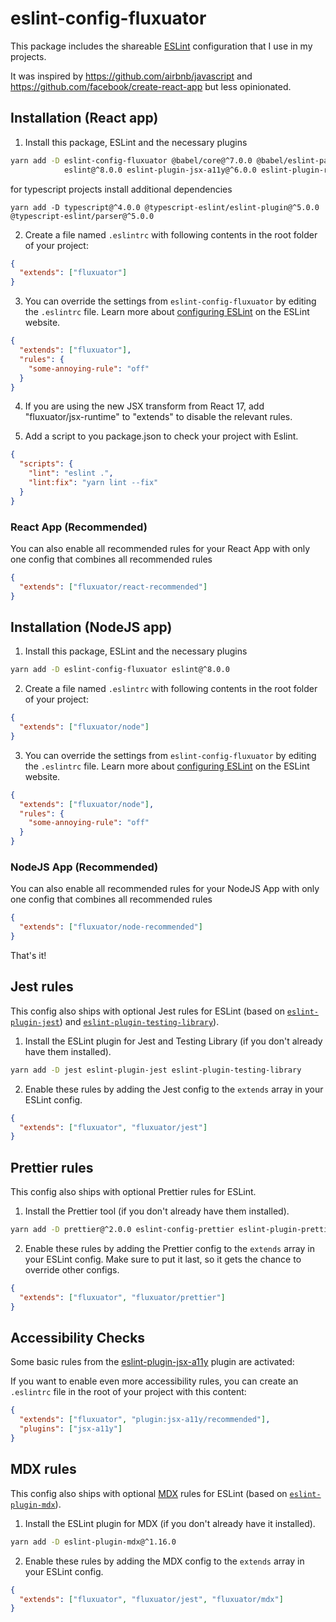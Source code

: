# eslint-config-fluxuator

This package includes the shareable [ESLint](https://eslint.org) configuration that I use in my projects.

It was inspired by https://github.com/airbnb/javascript and https://github.com/facebook/create-react-app but less
opinionated.

## Installation (React app)

1. Install this package, ESLint and the necessary plugins

```sh
yarn add -D eslint-config-fluxuator @babel/core@^7.0.0 @babel/eslint-parser@^7.0.0 @babel/preset-react@^7.0.0 \
            eslint@^8.0.0 eslint-plugin-jsx-a11y@^6.0.0 eslint-plugin-react@^7.0.0 eslint-plugin-react-hooks@^4.0.0
```

for typescript projects install additional dependencies

```shell
yarn add -D typescript@^4.0.0 @typescript-eslint/eslint-plugin@^5.0.0 @typescript-eslint/parser@^5.0.0
```

2. Create a file named `.eslintrc` with following contents in the root folder of your project:

```json
{
  "extends": ["fluxuator"]
}
```

3. You can override the settings from `eslint-config-fluxuator` by editing the `.eslintrc` file. Learn more
   about [configuring ESLint](http://eslint.org/docs/user-guide/configuring) on the ESLint website.

```json
{
  "extends": ["fluxuator"],
  "rules": {
    "some-annoying-rule": "off"
  }
}
```

4. If you are using the new JSX transform from React 17, add "fluxuator/jsx-runtime" to "extends" to disable
   the relevant rules.

5. Add a script to you package.json to check your project with Eslint.

```json
{
  "scripts": {
    "lint": "eslint .",
    "lint:fix": "yarn lint --fix"
  }
}
```

### React App (Recommended)

You can also enable all recommended rules for your React App with only one config that combines all recommended rules

```json
{
  "extends": ["fluxuator/react-recommended"]
}
```

## Installation (NodeJS app)

1. Install this package, ESLint and the necessary plugins

```sh
yarn add -D eslint-config-fluxuator eslint@^8.0.0
```

2. Create a file named `.eslintrc` with following contents in the root folder of your project:

```json
{
  "extends": ["fluxuator/node"]
}
```

3. You can override the settings from `eslint-config-fluxuator` by editing the `.eslintrc` file. Learn more
   about [configuring ESLint](http://eslint.org/docs/user-guide/configuring) on the ESLint website.

```json
{
  "extends": ["fluxuator/node"],
  "rules": {
    "some-annoying-rule": "off"
  }
}
```

### NodeJS App (Recommended)

You can also enable all recommended rules for your NodeJS App with only one config that combines all recommended rules

```json
{
  "extends": ["fluxuator/node-recommended"]
}
```

That's it!

## Jest rules

This config also ships with optional Jest rules for ESLint (based
on [`eslint-plugin-jest`](https://github.com/jest-community/eslint-plugin-jest))
and [`eslint-plugin-testing-library`](https://github.com/testing-library/eslint-plugin-testing-library)).

1. Install the ESLint plugin for Jest and Testing Library (if you don't already have them installed).

```sh
yarn add -D jest eslint-plugin-jest eslint-plugin-testing-library
```

2. Enable these rules by adding the Jest config to the `extends` array in your ESLint config.

```json
{
  "extends": ["fluxuator", "fluxuator/jest"]
}
```

## Prettier rules

This config also ships with optional Prettier rules for ESLint.

1. Install the Prettier tool (if you don't already have them installed).

```sh
yarn add -D prettier@^2.0.0 eslint-config-prettier eslint-plugin-prettier
```

2. Enable these rules by adding the Prettier config to the `extends` array in your ESLint config. Make sure to put it
   last, so it gets the chance to override other configs.

```json
{
  "extends": ["fluxuator", "fluxuator/prettier"]
}
```

## Accessibility Checks

Some basic rules from the [eslint-plugin-jsx-a11y](https://github.com/evcohen/eslint-plugin-jsx-a11y) plugin are
activated:

If you want to enable even more accessibility rules, you can create an `.eslintrc` file in the root of your project with
this content:

```json
{
  "extends": ["fluxuator", "plugin:jsx-a11y/recommended"],
  "plugins": ["jsx-a11y"]
}
```

## MDX rules

This config also ships with optional [MDX](https://github.com/mdx-js/mdx) rules for ESLint (based
on [`eslint-plugin-mdx`](https://github.com/mdx-js/eslint-mdx)).

1. Install the ESLint plugin for MDX (if you don't already have it installed).

```sh
yarn add -D eslint-plugin-mdx@^1.16.0
```

2. Enable these rules by adding the MDX config to the `extends` array in your ESLint config.

```json
{
  "extends": ["fluxuator", "fluxuator/jest", "fluxuator/mdx"]
}
```

